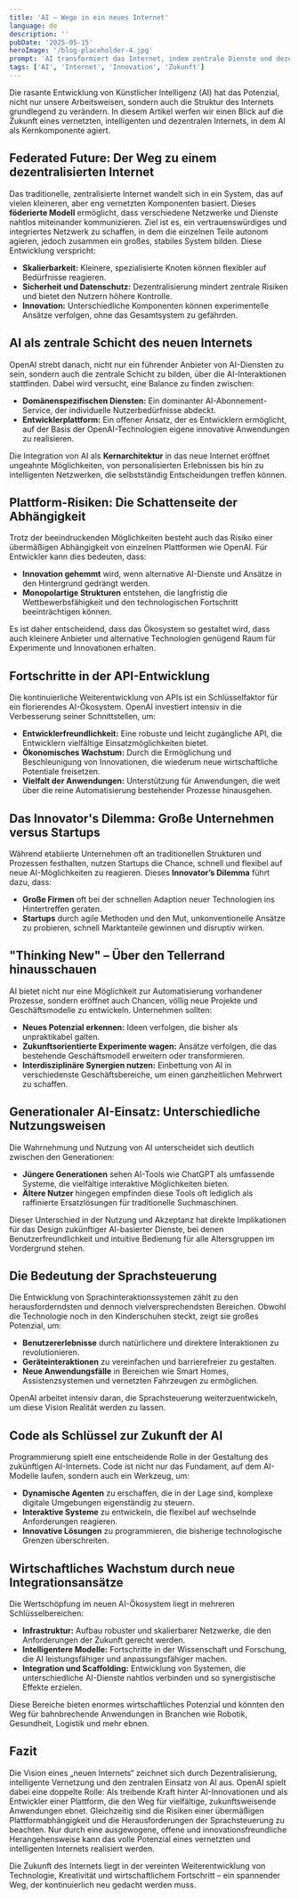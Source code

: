 ```yaml
---
title: 'AI – Wege in ein neues Internet'
language: de
description: ''
pubDate: '2025-05-15'
heroImage: '/blog-placeholder-4.jpg'
prompt: 'AI transformiert das Internet, indem zentrale Dienste und dezentrale Innovationen miteinander verknüpft werden zu einem föderierten, dezentralisierten Netzwerk.'
tags: ['AI', 'Internet', 'Innovation', 'Zukunft']
---
```


Die rasante Entwicklung von Künstlicher Intelligenz (AI) hat das Potenzial, nicht nur unsere Arbeitsweisen, sondern auch die Struktur des Internets grundlegend zu verändern. In diesem Artikel werfen wir einen Blick auf die Zukunft eines vernetzten, intelligenten und dezentralen Internets, in dem AI als Kernkomponente agiert.

## Federated Future: Der Weg zu einem dezentralisierten Internet

Das traditionelle, zentralisierte Internet wandelt sich in ein System, das auf vielen kleineren, aber eng vernetzten Komponenten basiert. Dieses **föderierte Modell** ermöglicht, dass verschiedene Netzwerke und Dienste nahtlos miteinander kommunizieren. Ziel ist es, ein vertrauenswürdiges und integriertes Netzwerk zu schaffen, in dem die einzelnen Teile autonom agieren, jedoch zusammen ein großes, stabiles System bilden. Diese Entwicklung verspricht:

- **Skalierbarkeit:** Kleinere, spezialisierte Knoten können flexibler auf Bedürfnisse reagieren.
- **Sicherheit und Datenschutz:** Dezentralisierung mindert zentrale Risiken und bietet den Nutzern höhere Kontrolle.
- **Innovation:** Unterschiedliche Komponenten können experimentelle Ansätze verfolgen, ohne das Gesamtsystem zu gefährden.

## AI als zentrale Schicht des neuen Internets

OpenAI strebt danach, nicht nur ein führender Anbieter von AI-Diensten zu sein, sondern auch die zentrale Schicht zu bilden, über die AI-Interaktionen stattfinden. Dabei wird versucht, eine Balance zu finden zwischen:

- **Domänenspezifischen Diensten:** Ein dominanter AI-Abonnement-Service, der individuelle Nutzerbedürfnisse abdeckt.
- **Entwicklerplattform:** Ein offener Ansatz, der es Entwicklern ermöglicht, auf der Basis der OpenAI-Technologien eigene innovative Anwendungen zu realisieren.

Die Integration von AI als **Kernarchitektur** in das neue Internet eröffnet ungeahnte Möglichkeiten, von personalisierten Erlebnissen bis hin zu intelligenten Netzwerken, die selbstständig Entscheidungen treffen können.

## Plattform-Risiken: Die Schattenseite der Abhängigkeit

Trotz der beeindruckenden Möglichkeiten besteht auch das Risiko einer übermäßigen Abhängigkeit von einzelnen Plattformen wie OpenAI. Für Entwickler kann dies bedeuten, dass:

- **Innovation gehemmt** wird, wenn alternative AI-Dienste und Ansätze in den Hintergrund gedrängt werden.
- **Monopolartige Strukturen** entstehen, die langfristig die Wettbewerbsfähigkeit und den technologischen Fortschritt beeinträchtigen können.

Es ist daher entscheidend, dass das Ökosystem so gestaltet wird, dass auch kleinere Anbieter und alternative Technologien genügend Raum für Experimente und Innovationen erhalten.

## Fortschritte in der API-Entwicklung

Die kontinuierliche Weiterentwicklung von APIs ist ein Schlüsselfaktor für ein florierendes AI-Ökosystem. OpenAI investiert intensiv in die Verbesserung seiner Schnittstellen, um:

- **Entwicklerfreundlichkeit:** Eine robuste und leicht zugängliche API, die Entwicklern vielfältige Einsatzmöglichkeiten bietet.
- **Ökonomisches Wachstum:** Durch die Ermöglichung und Beschleunigung von Innovationen, die wiederum neue wirtschaftliche Potentiale freisetzen.
- **Vielfalt der Anwendungen:** Unterstützung für Anwendungen, die weit über die reine Automatisierung bestehender Prozesse hinausgehen.

## Das Innovator's Dilemma: Große Unternehmen versus Startups

Während etablierte Unternehmen oft an traditionellen Strukturen und Prozessen festhalten, nutzen Startups die Chance, schnell und flexibel auf neue AI-Möglichkeiten zu reagieren. Dieses **Innovator’s Dilemma** führt dazu, dass:

- **Große Firmen** oft bei der schnellen Adaption neuer Technologien ins Hintertreffen geraten.
- **Startups** durch agile Methoden und den Mut, unkonventionelle Ansätze zu probieren, schnell Marktanteile gewinnen und disruptiv wirken.

## "Thinking New" – Über den Tellerrand hinausschauen

AI bietet nicht nur eine Möglichkeit zur Automatisierung vorhandener Prozesse, sondern eröffnet auch Chancen, völlig neue Projekte und Geschäftsmodelle zu entwickeln. Unternehmen sollten:

- **Neues Potenzial erkennen:** Ideen verfolgen, die bisher als unpraktikabel galten.
- **Zukunftsorientierte Experimente wagen:** Ansätze verfolgen, die das bestehende Geschäftsmodell erweitern oder transformieren.
- **Interdisziplinäre Synergien nutzen:** Einbettung von AI in verschiedenste Geschäftsbereiche, um einen ganzheitlichen Mehrwert zu schaffen.

## Generationaler AI-Einsatz: Unterschiedliche Nutzungsweisen

Die Wahrnehmung und Nutzung von AI unterscheidet sich deutlich zwischen den Generationen:

- **Jüngere Generationen** sehen AI-Tools wie ChatGPT als umfassende Systeme, die vielfältige interaktive Möglichkeiten bieten.
- **Ältere Nutzer** hingegen empfinden diese Tools oft lediglich als raffinierte Ersatzlösungen für traditionelle Suchmaschinen.

Dieser Unterschied in der Nutzung und Akzeptanz hat direkte Implikationen für das Design zukünftiger AI-basierter Dienste, bei denen Benutzerfreundlichkeit und intuitive Bedienung für alle Altersgruppen im Vordergrund stehen.

## Die Bedeutung der Sprachsteuerung

Die Entwicklung von Sprachinteraktionssystemen zählt zu den herausforderndsten und dennoch vielversprechendsten Bereichen. Obwohl die Technologie noch in den Kinderschuhen steckt, zeigt sie großes Potenzial, um:

- **Benutzererlebnisse** durch natürlichere und direktere Interaktionen zu revolutionieren.
- **Geräteinteraktionen** zu vereinfachen und barrierefreier zu gestalten.
- **Neue Anwendungsfälle** in Bereichen wie Smart Homes, Assistenzsystemen und vernetzten Fahrzeugen zu ermöglichen.

OpenAI arbeitet intensiv daran, die Sprachsteuerung weiterzuentwickeln, um diese Vision Realität werden zu lassen.

## Code als Schlüssel zur Zukunft der AI

Programmierung spielt eine entscheidende Rolle in der Gestaltung des zukünftigen AI-Internets. Code ist nicht nur das Fundament, auf dem AI-Modelle laufen, sondern auch ein Werkzeug, um:

- **Dynamische Agenten** zu erschaffen, die in der Lage sind, komplexe digitale Umgebungen eigenständig zu steuern.
- **Interaktive Systeme** zu entwickeln, die flexibel auf wechselnde Anforderungen reagieren.
- **Innovative Lösungen** zu programmieren, die bisherige technologische Grenzen überschreiten.

## Wirtschaftliches Wachstum durch neue Integrationsansätze

Die Wertschöpfung im neuen AI-Ökosystem liegt in mehreren Schlüsselbereichen:

- **Infrastruktur:** Aufbau robuster und skalierbarer Netzwerke, die den Anforderungen der Zukunft gerecht werden.
- **Intelligentere Modelle:** Fortschritte in der Wissenschaft und Forschung, die AI leistungsfähiger und anpassungsfähiger machen.
- **Integration und Scaffolding:** Entwicklung von Systemen, die unterschiedliche AI-Dienste nahtlos verbinden und so synergistische Effekte erzielen.

Diese Bereiche bieten enormes wirtschaftliches Potenzial und könnten den Weg für bahnbrechende Anwendungen in Branchen wie Robotik, Gesundheit, Logistik und mehr ebnen.

## Fazit

Die Vision eines „neuen Internets“ zeichnet sich durch Dezentralisierung, intelligente Vernetzung und den zentralen Einsatz von AI aus. OpenAI spielt dabei eine doppelte Rolle: Als treibende Kraft hinter AI-Innovationen und als Entwickler einer Plattform, die den Weg für vielfältige, zukunftsweisende Anwendungen ebnet. Gleichzeitig sind die Risiken einer übermäßigen Plattformabhängigkeit und die Herausforderungen der Sprachsteuerung zu beachten. Nur durch eine ausgewogene, offene und innovationsfreundliche Herangehensweise kann das volle Potenzial eines vernetzten und intelligenten Internets realisiert werden.

Die Zukunft des Internets liegt in der vereinten Weiterentwicklung von Technologie, Kreativität und wirtschaftlichem Fortschritt – ein spannender Weg, der kontinuierlich neu gedacht werden muss.
